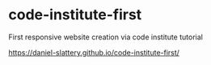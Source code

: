 # code-institute-first
First responsive website creation via code institute tutorial

https://daniel-slattery.github.io/code-institute-first/
